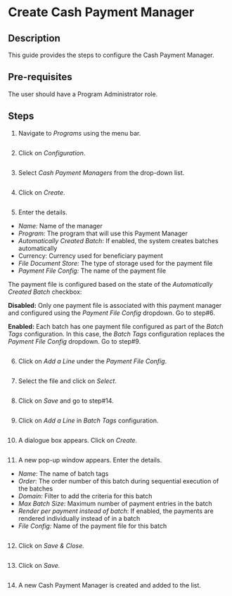 # Create Cash Payment Manager

## Description

This guide provides the steps to configure the Cash Payment Manager.

## Pre-requisites

The user should have a Program Administrator role.

## Steps

1. Navigate to _Programs_ using the menu bar.

<figure><img src="../../../.gitbook/assets/payment-manager-program.png" alt=""><figcaption></figcaption></figure>

2. Click on _Configuration_.

<figure><img src="../../../.gitbook/assets/payment-manager-conf.png" alt=""><figcaption></figcaption></figure>

3. Select _Cash Payment Managers_ from the drop-down list.

<figure><img src="../../../.gitbook/assets/payment-manger-dropdown-cash (1).png" alt=""><figcaption></figcaption></figure>

4. Click on _Create_.

<figure><img src="../../../.gitbook/assets/cash-payment-create.png" alt=""><figcaption></figcaption></figure>

5. Enter the details.

* _Name:_ Name of the manager
* _Program:_ The program that will use this Payment Manager
* _Automatically Created Batch:_ If enabled, the system creates batches automatically
* Currency: Currency used for beneficiary payment
* _File Document Store:_ The type of storage used for the payment file
* _Payment File Config:_ The name of the payment file

The payment file is configured based on the state of the _Automatically Created Batch_ checkbox:

**Disabled:** Only one payment file is associated with this payment manager and configured using the _Payment File Config_ dropdown. Go to step#6.&#x20;

**Enabled:** Each batch has one payment file configured as part of the _Batch Tags_ configuration. In this case, the _Batch Tags_ configuration replaces the _Payment File Config_ dropdown. Go to step#9.

<figure><img src="../../../.gitbook/assets/cash-payment-manager-file-conf.png" alt=""><figcaption></figcaption></figure>

6. Click on _Add a Line_ under the _Payment File Config_.

<figure><img src="../../../.gitbook/assets/cash-payment-details (2).png" alt=""><figcaption></figcaption></figure>

7. Select the file and click on _Select_.

<figure><img src="../../../.gitbook/assets/voucher-payment-select.png" alt=""><figcaption></figcaption></figure>

8. Click on _Save_ and go to step#14.

<figure><img src="../../../.gitbook/assets/cash-payment-file-save.png" alt=""><figcaption></figcaption></figure>

9. Click on _Add a Line_ in _Batch Tags_ configuration.

<figure><img src="../../../.gitbook/assets/cash-payment-save (3).png" alt=""><figcaption></figcaption></figure>

10. A dialogue box appears. Click on _Create._

<figure><img src="../../../.gitbook/assets/batch-tags-list (1).png" alt=""><figcaption></figcaption></figure>

11. A new pop-up window appears. Enter the details.

* _Name_: The name of batch tags
* _Order_: The order number of this batch during sequential execution of the batches
* _Domain:_ Filter to add the criteria for this batch
* _Max Batch Size_: Maximum number of payment entries in the batch
* _Render per payment instead of batch_: If enabled, the payments are rendered individually instead of in a batch
* _File Config:_ Name of the payment file for this batch

<figure><img src="../../../.gitbook/assets/batch-tags-drop-down.png" alt=""><figcaption></figcaption></figure>

12. Click on _Save & Close._

<figure><img src="../../../.gitbook/assets/batch-tags-template.png" alt=""><figcaption></figcaption></figure>

13. Click on _Save._

<figure><img src="../../../.gitbook/assets/cash-payment-save (1).png" alt=""><figcaption></figcaption></figure>

14. A new Cash Payment Manager is created and added to the list.

<figure><img src="../../../.gitbook/assets/cash-payment-result.png" alt=""><figcaption></figcaption></figure>

